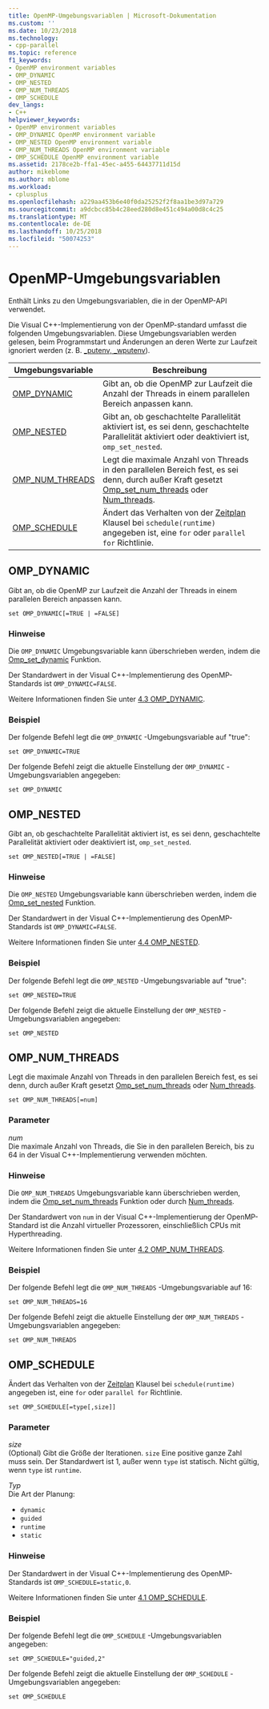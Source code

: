 ```yaml
---
title: OpenMP-Umgebungsvariablen | Microsoft-Dokumentation
ms.custom: ''
ms.date: 10/23/2018
ms.technology:
- cpp-parallel
ms.topic: reference
f1_keywords:
- OpenMP environment variables
- OMP_DYNAMIC
- OMP_NESTED
- OMP_NUM_THREADS
- OMP_SCHEDULE
dev_langs:
- C++
helpviewer_keywords:
- OpenMP environment variables
- OMP_DYNAMIC OpenMP environment variable
- OMP_NESTED OpenMP environment variable
- OMP_NUM_THREADS OpenMP environment variable
- OMP_SCHEDULE OpenMP environment variable
ms.assetid: 2178ce2b-ffa1-45ec-a455-64437711d15d
author: mikeblome
ms.author: mblome
ms.workload:
- cplusplus
ms.openlocfilehash: a229aa453b6e40f0da25252f2f8aa1be3d97a729
ms.sourcegitcommit: a9dcbcc85b4c28eed280d8e451c494a00d8c4c25
ms.translationtype: MT
ms.contentlocale: de-DE
ms.lasthandoff: 10/25/2018
ms.locfileid: "50074253"
---
```

# <a name="openmp-environment-variables"></a>OpenMP-Umgebungsvariablen

Enthält Links zu den Umgebungsvariablen, die in der OpenMP-API verwendet.

Die Visual C++-Implementierung von der OpenMP-standard umfasst die folgenden Umgebungsvariablen. Diese Umgebungsvariablen werden gelesen, beim Programmstart und Änderungen an deren Werte zur Laufzeit ignoriert werden (z. B. [_putenv, _wputenv](../../../c-runtime-library/reference/putenv-wputenv.md)).

|Umgebungsvariable|Beschreibung|
|--------------------|-----------|
|[OMP_DYNAMIC](#omp-dynamic)|Gibt an, ob die OpenMP zur Laufzeit die Anzahl der Threads in einem parallelen Bereich anpassen kann.|
|[OMP_NESTED](#omp-nested)|Gibt an, ob geschachtelte Parallelität aktiviert ist, es sei denn, geschachtelte Parallelität aktiviert oder deaktiviert ist, `omp_set_nested`.|
|[OMP_NUM_THREADS](#omp-num-threads)|Legt die maximale Anzahl von Threads in den parallelen Bereich fest, es sei denn, durch außer Kraft gesetzt [Omp_set_num_threads](openmp-functions.md#omp-set-num-threads) oder [Num_threads](openmp-clauses.md#num-threads).|
|[OMP_SCHEDULE](#omp-schedule)|Ändert das Verhalten von der [Zeitplan](openmp-clauses.md#schedule) Klausel bei `schedule(runtime)` angegeben ist, eine `for` oder `parallel for` Richtlinie.|

## <a name="omp-dynamic"></a>OMP_DYNAMIC

Gibt an, ob die OpenMP zur Laufzeit die Anzahl der Threads in einem parallelen Bereich anpassen kann.

```
set OMP_DYNAMIC[=TRUE | =FALSE]
```

### <a name="remarks"></a>Hinweise

Die `OMP_DYNAMIC` Umgebungsvariable kann überschrieben werden, indem die [Omp_set_dynamic](openmp-functions.md#omp-set-dynamic) Funktion.

Der Standardwert in der Visual C++-Implementierung des OpenMP-Standards ist `OMP_DYNAMIC=FALSE`.

Weitere Informationen finden Sie unter [4.3 OMP_DYNAMIC](../../../parallel/openmp/4-3-omp-dynamic.md).

### <a name="example"></a>Beispiel

Der folgende Befehl legt die `OMP_DYNAMIC` -Umgebungsvariable auf "true":

```
set OMP_DYNAMIC=TRUE
```

Der folgende Befehl zeigt die aktuelle Einstellung der `OMP_DYNAMIC` -Umgebungsvariablen angegeben:

```
set OMP_DYNAMIC
```

## <a name="omp-nested"></a>OMP_NESTED

Gibt an, ob geschachtelte Parallelität aktiviert ist, es sei denn, geschachtelte Parallelität aktiviert oder deaktiviert ist, `omp_set_nested`.

```
set OMP_NESTED[=TRUE | =FALSE]
```

### <a name="remarks"></a>Hinweise

Die `OMP_NESTED` Umgebungsvariable kann überschrieben werden, indem die [Omp_set_nested](openmp-functions.md#omp-set-nested) Funktion.

Der Standardwert in der Visual C++-Implementierung des OpenMP-Standards ist `OMP_DYNAMIC=FALSE`.

Weitere Informationen finden Sie unter [4.4 OMP_NESTED](../../../parallel/openmp/4-4-omp-nested.md).

### <a name="example"></a>Beispiel

Der folgende Befehl legt die `OMP_NESTED` -Umgebungsvariable auf "true":

```
set OMP_NESTED=TRUE
```

Der folgende Befehl zeigt die aktuelle Einstellung der `OMP_NESTED` -Umgebungsvariablen angegeben:

```
set OMP_NESTED
```

## <a name="omp-num-threads"></a>OMP_NUM_THREADS

Legt die maximale Anzahl von Threads in den parallelen Bereich fest, es sei denn, durch außer Kraft gesetzt [Omp_set_num_threads](openmp-functions.md#omp-set-num-threads) oder [Num_threads](openmp-clauses.md#num-threads).

```
set OMP_NUM_THREADS[=num]
```

### <a name="parameters"></a>Parameter

*num*<br/>
Die maximale Anzahl von Threads, die Sie in den parallelen Bereich, bis zu 64 in der Visual C++-Implementierung verwenden möchten.

### <a name="remarks"></a>Hinweise

Die `OMP_NUM_THREADS` Umgebungsvariable kann überschrieben werden, indem die [Omp_set_num_threads](openmp-functions.md#omp-set-num-threads) Funktion oder durch [Num_threads](openmp-clauses.md#num-threads).

Der Standardwert von `num` in der Visual C++-Implementierung der OpenMP-Standard ist die Anzahl virtueller Prozessoren, einschließlich CPUs mit Hyperthreading.

Weitere Informationen finden Sie unter [4.2 OMP_NUM_THREADS](../../../parallel/openmp/4-2-omp-num-threads.md).

### <a name="example"></a>Beispiel

Der folgende Befehl legt die `OMP_NUM_THREADS` -Umgebungsvariable auf 16:

```
set OMP_NUM_THREADS=16
```

Der folgende Befehl zeigt die aktuelle Einstellung der `OMP_NUM_THREADS` -Umgebungsvariablen angegeben:

```
set OMP_NUM_THREADS
```

## <a name="omp-schedule"></a>OMP_SCHEDULE

Ändert das Verhalten von der [Zeitplan](openmp-clauses.md#schedule) Klausel bei `schedule(runtime)` angegeben ist, eine `for` oder `parallel for` Richtlinie.

```
set OMP_SCHEDULE[=type[,size]]
```

### <a name="parameters"></a>Parameter

*size*<br/>
(Optional) Gibt die Größe der Iterationen. `size` Eine positive ganze Zahl muss sein. Der Standardwert ist 1, außer wenn `type` ist statisch. Nicht gültig, wenn `type` ist `runtime`.

*Typ*<br/>
Die Art der Planung:

- `dynamic`
- `guided`
- `runtime`
- `static`

### <a name="remarks"></a>Hinweise

Der Standardwert in der Visual C++-Implementierung des OpenMP-Standards ist `OMP_SCHEDULE=static,0`.

Weitere Informationen finden Sie unter [4.1 OMP_SCHEDULE](../../../parallel/openmp/4-1-omp-schedule.md).

### <a name="example"></a>Beispiel

Der folgende Befehl legt die `OMP_SCHEDULE` -Umgebungsvariablen angegeben:

```
set OMP_SCHEDULE="guided,2"
```

Der folgende Befehl zeigt die aktuelle Einstellung der `OMP_SCHEDULE` -Umgebungsvariablen angegeben:

```
set OMP_SCHEDULE
```
